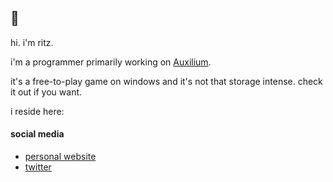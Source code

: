 ## 💞

hi. i'm ritz.

i'm a programmer primarily working on [Auxilium](https://github.com/meowfluff/Auxilium). 

it's a free-to-play game on windows and it's not that storage intense. check it out if you want.

i reside here:

#### social media

 - [personal website](https://meowfluff.github.io)
 - [twitter](https://twitter.com/meowfIuff)
